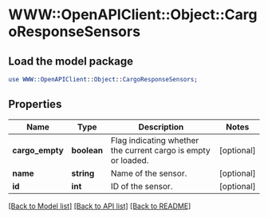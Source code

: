 # WWW::OpenAPIClient::Object::CargoResponseSensors

## Load the model package
```perl
use WWW::OpenAPIClient::Object::CargoResponseSensors;
```

## Properties
Name | Type | Description | Notes
------------ | ------------- | ------------- | -------------
**cargo_empty** | **boolean** | Flag indicating whether the current cargo is empty or loaded. | [optional] 
**name** | **string** | Name of the sensor. | [optional] 
**id** | **int** | ID of the sensor. | [optional] 

[[Back to Model list]](../README.md#documentation-for-models) [[Back to API list]](../README.md#documentation-for-api-endpoints) [[Back to README]](../README.md)


